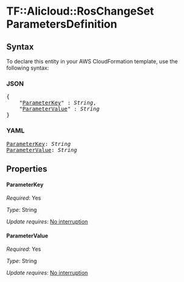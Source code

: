 # TF::Alicloud::RosChangeSet ParametersDefinition

## Syntax

To declare this entity in your AWS CloudFormation template, use the following syntax:

### JSON

<pre>
{
    "<a href="#parameterkey" title="ParameterKey">ParameterKey</a>" : <i>String</i>,
    "<a href="#parametervalue" title="ParameterValue">ParameterValue</a>" : <i>String</i>
}
</pre>

### YAML

<pre>
<a href="#parameterkey" title="ParameterKey">ParameterKey</a>: <i>String</i>
<a href="#parametervalue" title="ParameterValue">ParameterValue</a>: <i>String</i>
</pre>

## Properties

#### ParameterKey

_Required_: Yes

_Type_: String

_Update requires_: [No interruption](https://docs.aws.amazon.com/AWSCloudFormation/latest/UserGuide/using-cfn-updating-stacks-update-behaviors.html#update-no-interrupt)

#### ParameterValue

_Required_: Yes

_Type_: String

_Update requires_: [No interruption](https://docs.aws.amazon.com/AWSCloudFormation/latest/UserGuide/using-cfn-updating-stacks-update-behaviors.html#update-no-interrupt)

